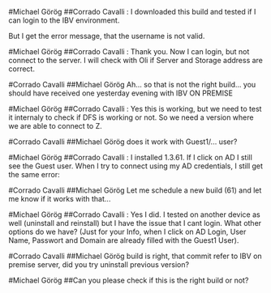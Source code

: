 #Michael Görög
##Corrado Cavalli : I downloaded this build and tested if I can login to the IBV environment.

But I get the error message, that the username is not valid.

#Michael Görög
##Corrado Cavalli : Thank you. Now I can login, but not connect to the server. I will check with Oli if Server and Storage address are correct.

#Corrado Cavalli
##Michael Görög Ah... so that is not the right build... you should have received one yesterday evening with IBV ON PREMISE

#Michael Görög
##Corrado Cavalli : Yes this is working, but we need to test it internaly to check if DFS is working or not. So we need a version where we are able to connect to Z.

#Corrado Cavalli
##Michael Görög does it work with Guest1/... user?

#Michael Görög
##Corrado Cavalli : I installed 1.3.61. If I click on AD I still see the Guest user. When I try to connect using my AD credentials, I still get the same error:

#Corrado Cavalli
##Michael Görög Let me schedule a new build (61) and let me know if it works with that...

#Michael Görög
##Corrado Cavalli : Yes I did. I tested on another device as well (uninstall and reinstall) but I have the issue that I cant login. What other options do we have? (Just for your Info, when I click on AD Login, User Name, Passwort and Domain are already filled with the Guest1 User).

#Corrado Cavalli
##Michael Görög build is right, that commit refer to IBV on premise server, did you try uninstall previous version?

#Michael Görög
##Can you please check if this is the right build or not?
